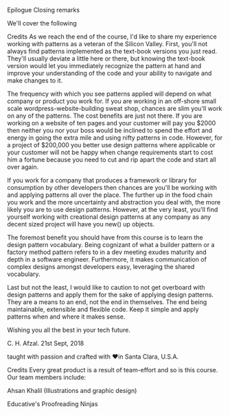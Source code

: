 Epilogue
Closing remarks

We'll cover the following

Credits
As we reach the end of the course, I'd like to share my experience working with patterns as a veteran of the Silicon
Valley. First, you'll not always find patterns implemented as the text-book versions you just read. They'll usually
deviate a little here or there, but knowing the text-book version would let you immediately recognize the pattern at
hand and improve your understanding of the code and your ability to navigate and make changes to it.

The frequency with which you see patterns applied will depend on what company or product you work for. If you are
working in an off-shore small scale wordpress-website-building sweat shop, chances are slim you'll work on any of the
patterns. The cost benefits are just not there. If you are working on a website of ten pages and your customer will pay
you $2000 then neither you nor your boss would be inclined to spend the effort and energy in going the extra mile and
using nifty patterns in code. However, for a project of $200,000 you better use design patterns where applicable or your
customer will not be happy when change requirements start to cost him a fortune because you need to cut and rip apart
the code and start all over again.

If you work for a company that produces a framework or library for consumption by other developers then chances are
you'll be working with and applying patterns all over the place. The further up in the food chain you work and the more
uncertainty and abstraction you deal with, the more likely you are to use design patterns. However, at the very least,
you'll find yourself working with creational design patterns at any company as any decent sized project will have you
new() up objects.

The foremost benefit you should have from this course is to learn the design pattern vocabulary. Being cognizant of what
a builder pattern or a factory method pattern refers to in a dev meeting exudes maturity and depth in a software
engineer. Furthermore, it makes communication of complex designs amongst developers easy, leveraging the shared
vocabulary.

Last but not the least, I would like to caution to not get overboard with design patterns and apply them for the sake of
applying design patterns. They are a means to an end, not the end in themselves. The end being maintainable, extensible
and flexible code. Keep it simple and apply patterns when and where it makes sense.

Wishing you all the best in your tech future.

C. H. Afzal.
21st Sept, 2018

taught with passion and crafted with ❤️in Santa Clara, U.S.A.

Credits
Every great product is a result of team-effort and so is this course. Our team members include:

Ahsan Khalil (Illustrations and graphic design)

Educative's Proofreading Ninjas